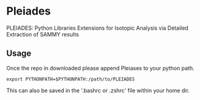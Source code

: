 # Pleiades
PLEIADES: Python Libraries Extensions for Isotopic Analysis via Detailed Extraction of SAMMY results


## Usage
Once the repo in downloaded please append Pleiases to your python path. 
```
export PYTHONPATH=$PYTHONPATH:/path/to/PLEIADES
```
This can also be saved in the '.bashrc or .zshrc' file within your home dir.